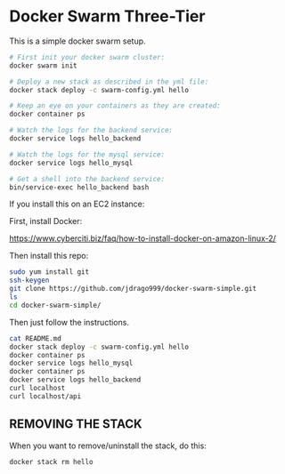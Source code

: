 
# Docker Swarm Three-Tier

This is a simple docker swarm setup.

```bash
# First init your docker swarm cluster:
docker swarm init

# Deploy a new stack as described in the yml file:
docker stack deploy -c swarm-config.yml hello

# Keep an eye on your containers as they are created:
docker container ps

# Watch the logs for the backend service:
docker service logs hello_backend

# Watch the logs for the mysql service:
docker service logs hello_mysql

# Get a shell into the backend service:
bin/service-exec hello_backend bash
```

If you install this on an EC2 instance:

First, install Docker:

https://www.cyberciti.biz/faq/how-to-install-docker-on-amazon-linux-2/

Then install this repo:

```bash
sudo yum install git
ssh-keygen
git clone https://github.com/jdrago999/docker-swarm-simple.git
ls
cd docker-swarm-simple/
```

Then just follow the instructions.

```bash
cat README.md
docker stack deploy -c swarm-config.yml hello
docker container ps
docker service logs hello_mysql
docker container ps
docker service logs hello_backend
curl localhost
curl localhost/api
```

## REMOVING THE STACK

When you want to remove/uninstall the stack, do this:

```bash
docker stack rm hello
```
